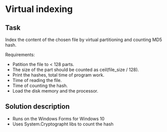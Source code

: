 # Virtual indexing
## Task 
 
Index the content of the chosen file by virtual partitioning and counting MD5 hash. 
 
Requirements:
 - Patition the file to < 128 parts. 
 - The size of the part should be counted as ceil(file_size / 128).
 - Print the hashes, total time of program work.
 - Time of reading the file.
 - Time of counting the hash.
 - Load the disk memory and the processor.
 
## Solution description
 - Runs on the Windows Forms for Windows 10
 - Uses System.Cryptographt libs to count the hash
